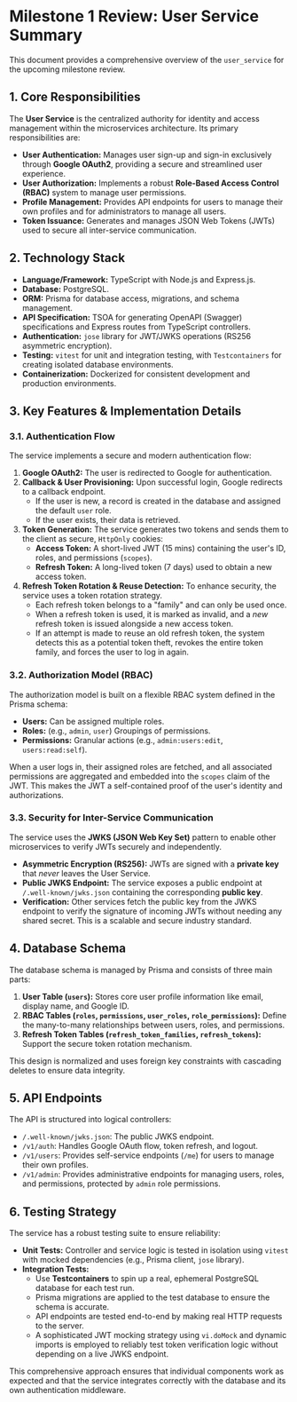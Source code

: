 # Milestone 1 Review: User Service Summary

This document provides a comprehensive overview of the `user_service` for the upcoming milestone review.

## 1. Core Responsibilities

The **User Service** is the centralized authority for identity and access management within the microservices architecture. Its primary responsibilities are:

-   **User Authentication:** Manages user sign-up and sign-in exclusively through **Google OAuth2**, providing a secure and streamlined user experience.
-   **User Authorization:** Implements a robust **Role-Based Access Control (RBAC)** system to manage user permissions.
-   **Profile Management:** Provides API endpoints for users to manage their own profiles and for administrators to manage all users.
-   **Token Issuance:** Generates and manages JSON Web Tokens (JWTs) used to secure all inter-service communication.

## 2. Technology Stack

-   **Language/Framework:** TypeScript with Node.js and Express.js.
-   **Database:** PostgreSQL.
-   **ORM:** Prisma for database access, migrations, and schema management.
-   **API Specification:** TSOA for generating OpenAPI (Swagger) specifications and Express routes from TypeScript controllers.
-   **Authentication:** `jose` library for JWT/JWKS operations (RS256 asymmetric encryption).
-   **Testing:** `vitest` for unit and integration testing, with `Testcontainers` for creating isolated database environments.
-   **Containerization:** Dockerized for consistent development and production environments.

## 3. Key Features & Implementation Details

### 3.1. Authentication Flow

The service implements a secure and modern authentication flow:

1.  **Google OAuth2:** The user is redirected to Google for authentication.
2.  **Callback & User Provisioning:** Upon successful login, Google redirects to a callback endpoint.
    -   If the user is new, a record is created in the database and assigned the default `user` role.
    -   If the user exists, their data is retrieved.
3.  **Token Generation:** The service generates two tokens and sends them to the client as secure, `HttpOnly` cookies:
    -   **Access Token:** A short-lived JWT (15 mins) containing the user's ID, roles, and permissions (`scopes`).
    -   **Refresh Token:** A long-lived token (7 days) used to obtain a new access token.
4.  **Refresh Token Rotation & Reuse Detection:** To enhance security, the service uses a token rotation strategy.
    -   Each refresh token belongs to a "family" and can only be used once.
    -   When a refresh token is used, it is marked as invalid, and a *new* refresh token is issued alongside a new access token.
    -   If an attempt is made to reuse an old refresh token, the system detects this as a potential token theft, revokes the entire token family, and forces the user to log in again.

### 3.2. Authorization Model (RBAC)

The authorization model is built on a flexible RBAC system defined in the Prisma schema:

-   **Users:** Can be assigned multiple roles.
-   **Roles:** (e.g., `admin`, `user`) Groupings of permissions.
-   **Permissions:** Granular actions (e.g., `admin:users:edit`, `users:read:self`).

When a user logs in, their assigned roles are fetched, and all associated permissions are aggregated and embedded into the `scopes` claim of the JWT. This makes the JWT a self-contained proof of the user's identity and authorizations.

### 3.3. Security for Inter-Service Communication

The service uses the **JWKS (JSON Web Key Set)** pattern to enable other microservices to verify JWTs securely and independently.

-   **Asymmetric Encryption (RS256):** JWTs are signed with a **private key** that *never* leaves the User Service.
-   **Public JWKS Endpoint:** The service exposes a public endpoint at `/.well-known/jwks.json` containing the corresponding **public key**.
-   **Verification:** Other services fetch the public key from the JWKS endpoint to verify the signature of incoming JWTs without needing any shared secret. This is a scalable and secure industry standard.

## 4. Database Schema

The database schema is managed by Prisma and consists of three main parts:

1.  **User Table (`users`):** Stores core user profile information like email, display name, and Google ID.
2.  **RBAC Tables (`roles`, `permissions`, `user_roles`, `role_permissions`):** Define the many-to-many relationships between users, roles, and permissions.
3.  **Refresh Token Tables (`refresh_token_families`, `refresh_tokens`):** Support the secure token rotation mechanism.

This design is normalized and uses foreign key constraints with cascading deletes to ensure data integrity.

## 5. API Endpoints

The API is structured into logical controllers:

-   `/.well-known/jwks.json`: The public JWKS endpoint.
-   `/v1/auth`: Handles Google OAuth flow, token refresh, and logout.
-   `/v1/users`: Provides self-service endpoints (`/me`) for users to manage their own profiles.
-   `/v1/admin`: Provides administrative endpoints for managing users, roles, and permissions, protected by `admin` role permissions.

## 6. Testing Strategy

The service has a robust testing suite to ensure reliability:

-   **Unit Tests:** Controller and service logic is tested in isolation using `vitest` with mocked dependencies (e.g., Prisma client, `jose` library).
-   **Integration Tests:**
    -   Use **Testcontainers** to spin up a real, ephemeral PostgreSQL database for each test run.
    -   Prisma migrations are applied to the test database to ensure the schema is accurate.
    -   API endpoints are tested end-to-end by making real HTTP requests to the server.
    -   A sophisticated JWT mocking strategy using `vi.doMock` and dynamic imports is employed to reliably test token verification logic without depending on a live JWKS endpoint.

This comprehensive approach ensures that individual components work as expected and that the service integrates correctly with the database and its own authentication middleware.